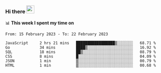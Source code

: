 ### Hi there <a href="https://www.gautamkrishnar.com/"><img src="https://media.giphy.com/media/hvRJCLFzcasrR4ia7z/giphy.gif" width="25px"></a>

📊 **This week I spent my time on**

<!--START_SECTION:waka-->

```text
From: 15 February 2023 - To: 22 February 2023

JavaScript     2 hrs 21 mins   █████████████████▒░░░░░░░   68.71 %
Go             34 mins         ████▒░░░░░░░░░░░░░░░░░░░░   16.92 %
SQL            18 mins         ██▒░░░░░░░░░░░░░░░░░░░░░░   08.79 %
CSS            8 mins          █░░░░░░░░░░░░░░░░░░░░░░░░   04.09 %
JSON           1 min           ▒░░░░░░░░░░░░░░░░░░░░░░░░   00.79 %
HTML           1 min           ▒░░░░░░░░░░░░░░░░░░░░░░░░   00.68 %
```

<!--END_SECTION:waka-->
